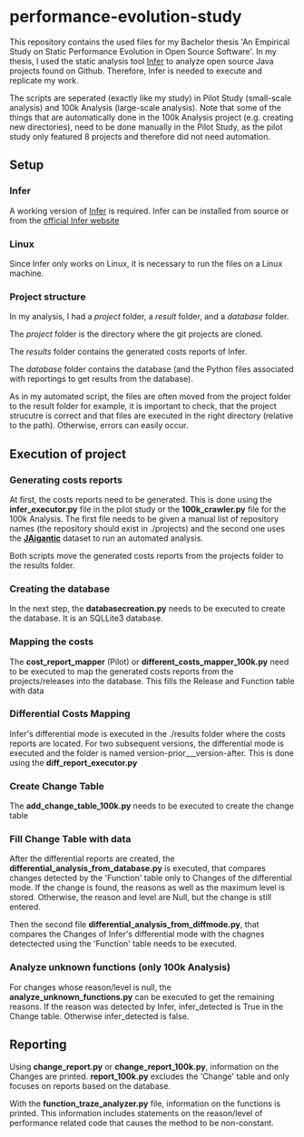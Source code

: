 # performance-evolution-study

This repository contains the used files for my Bachelor thesis 'An Empirical Study on Static Performance Evolution in Open Source Software'. 
In my thesis, I used the static analysis tool [Infer](https://github.com/facebook/infer) to analyze open source Java projects found on Github. Therefore, Infer is needed to execute and replicate my work.

The scripts are seperated (exactly like my study) in Pilot Study (small-scale analysis) and 100k Analysis (large-scale analysis).
Note that some of the things that are automatically done in the 100k Analysis project (e.g. creating new directories), need to be done manually in the Pilot Study, as the pilot study only featured 8 projects and therefore did not need automation.

## Setup 

### Infer
A working version of [Infer](https://github.com/facebook/infer) is required. Infer can be installed from source or from the [official Infer website](https://fbinfer.com/)

### Linux
Since Infer only works on Linux, it is necessary to run the files on a Linux machine.

### Project structure
In my analysis, I had a *project* folder, a *result* folder, and a *database* folder.

The *project* folder is the directory where the git projects are cloned.

The *results* folder contains the generated costs reports of Infer. 

The *database* folder contains the database (and the Python files associated with reportings to get results from the database).

As in my automated script, the files are often moved from the project folder to the result folder for example, it is important to check, that the project strucutre is correct and that files are executed in the right directory (relative to the path). Otherwise, errors can easily  occur.

## Execution of project

### Generating costs reports

At first, the costs reports need to be generated. This is done using the **infer_executor.py** file in the pilot study or the **100k_crawler.py** file for the 100k Analysis. The first file needs to be given a manual list of repository names (the repository should exist in ./projects) and the second one uses the [**JAigantic**](https://mondego.ics.uci.edu/projects/SourcererJBF/#) dataset to run an automated analysis. 

Both scripts move the generated costs reports from the projects folder to the results folder.

### Creating the database

In the next step, the **databasecreation.py** needs to be executed to create the database. It is an SQLLite3 database.

### Mapping the costs

The **cost_report_mapper** (Pilot) or **different_costs_mapper_100k.py** need to be executed to map the generated costs reports from the projects/releases into the database.
This fills the Release and Function table with data

### Differential Costs Mapping

Infer's differential mode is executed in the ./results folder where the costs reports are located. For two subsequent versions, the differential mode is executed and the folder is named version-prior___version-after.
This is done using the **diff_report_executor.py** 

### Create Change Table
The **add_change_table_100k.py** needs to be executed to create the change table

### Fill Change Table with data
 
After the differential reports are created, the **differential_analysis_from_database.py** is executed, that compares changes detected by the 'Function' table only to Changes of the differential mode. If the change is found, the reasons as well as the maximum level is stored. Otherwise, the reason and level are Null, but the change is still entered.

Then the second file **differential_analysis_from_diffmode.py**, that compares the Changes of Infer's differential mode with the chagnes detectected using the 'Function' table needs to be executed.

### Analyze unknown functions (only 100k Analysis)

For changes whose reason/level is null, the **analyze_unknown_functions.py** can be executed to get the remaining reasons. If the reason was detected by Infer, infer_detected is True in the Change table. Otherwise infer_detected is false.

## Reporting

Using **change_report.py** or **change_report_100k.py**, information on the Changes are printed. **report_100k.py** excludes the 'Change' table and only focuses on reports based on the database.

With the **function_traze_analyzer.py** file, information on the functions is printed. This information includes statements on the reason/level of performance related code that causes the method to be non-constant.
  
